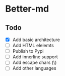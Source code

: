 # Better-md

## Todo

- [x] Add basic architecture
- [ ] Add HTML elelemts
- [ ] Publish to Pypi
- [ ] Add innerline support
- [ ] Add escape chars (\\)
- [ ] Add other languages